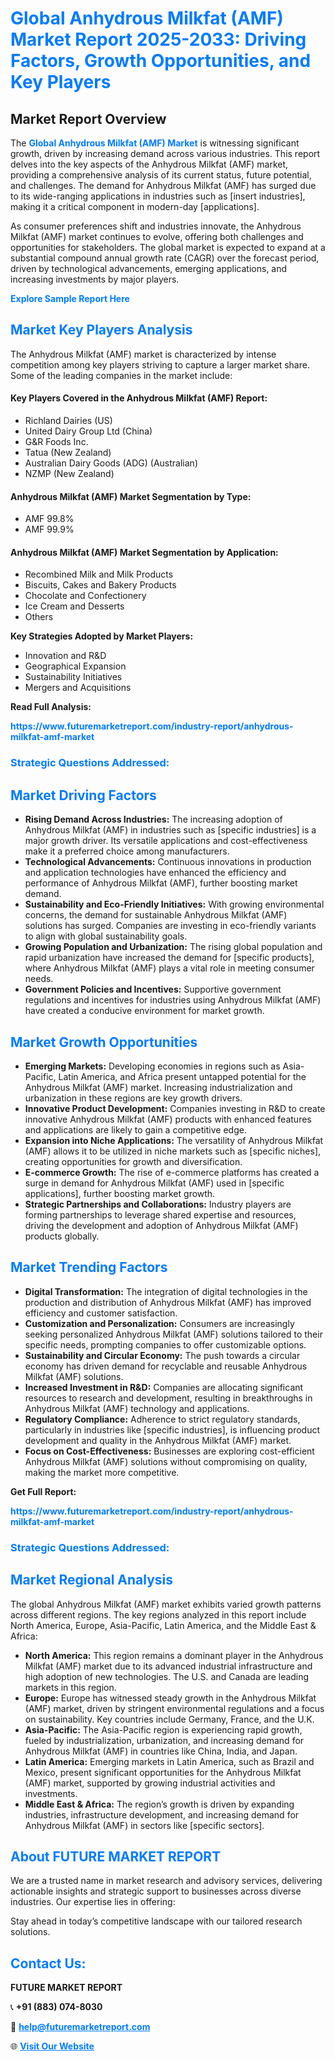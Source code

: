<h1 style="color: #007BFF;">Global Anhydrous Milkfat (AMF) Market Report 2025-2033: Driving Factors, Growth Opportunities, and Key Players</h1>

<section id="overview">
<h2>Market Report Overview</h2>
<p>The <a href="https://www.futuremarketreport.com/industry-report/anhydrous-milkfat-amf-market" style="color: #007BFF; text-decoration: none;"><strong>Global Anhydrous Milkfat (AMF) Market</strong></a> is witnessing significant growth, driven by increasing demand across various industries. This report delves into the key aspects of the Anhydrous Milkfat (AMF) market, providing a comprehensive analysis of its current status, future potential, and challenges. The demand for Anhydrous Milkfat (AMF) has surged due to its wide-ranging applications in industries such as [insert industries], making it a critical component in modern-day [applications].</p>
<p>As consumer preferences shift and industries innovate, the Anhydrous Milkfat (AMF) market continues to evolve, offering both challenges and opportunities for stakeholders. The global market is expected to expand at a substantial compound annual growth rate (CAGR) over the forecast period, driven by technological advancements, emerging applications, and increasing investments by major players.</p>
</section>

<section id="overview">
<p><a href="https://www.futuremarketreport.com/request-sample/reportId=87310" style="color: #007BFF; text-decoration: none;"><strong>Explore Sample Report Here</strong></a></p>
</section>

<section id="key-players">
<h2 style="color: #007BFF;">Market Key Players Analysis</h2>
<p>The Anhydrous Milkfat (AMF) market is characterized by intense competition among key players striving to capture a larger market share. Some of the leading companies in the market include:</p>
<h4>Key Players Covered in the Anhydrous Milkfat (AMF) Report:</h4>
<ul><li>Richland Dairies (US)</li><li>United Dairy Group Ltd (China)</li><li>G&amp;R Foods Inc.</li><li>Tatua (New Zealand)</li><li>Australian Dairy Goods (ADG) (Australian)</li><li>NZMP (New Zealand)</li></ul>
<h4>Anhydrous Milkfat (AMF) Market Segmentation by Type:</h4>
<ul><li>AMF 99.8%</li><li>AMF 99.9%</li></ul>

<h4>Anhydrous Milkfat (AMF) Market Segmentation by Application:</h4>
<ul><li>Recombined Milk and Milk Products</li><li>Biscuits, Cakes and Bakery Products</li><li>Chocolate and Confectionery</li><li>Ice Cream and Desserts</li><li>Others</li></ul>
<p><strong>Key Strategies Adopted by Market Players:</strong></p>
<ul>
<li>Innovation and R&D</li>
<li>Geographical Expansion</li>
<li>Sustainability Initiatives</li>
<li>Mergers and Acquisitions</li>
</ul>
</section>

<section>
<p><strong>Read Full Analysis: </strong></p><a href="https://www.futuremarketreport.com/industry-report/anhydrous-milkfat-amf-market" style="color: #007BFF; text-decoration: none;"><strong>https://www.futuremarketreport.com/industry-report/anhydrous-milkfat-amf-market</strong></a>
<h3 style="color: #007BFF;">Strategic Questions Addressed:</h3>
</section>

<section id="driving-factors">
<h2 style="color: #007BFF;">Market Driving Factors</h2>
<ul>
<li><strong>Rising Demand Across Industries:</strong> The increasing adoption of Anhydrous Milkfat (AMF) in industries such as [specific industries] is a major growth driver. Its versatile applications and cost-effectiveness make it a preferred choice among manufacturers.</li>
<li><strong>Technological Advancements:</strong> Continuous innovations in production and application technologies have enhanced the efficiency and performance of Anhydrous Milkfat (AMF), further boosting market demand.</li>
<li><strong>Sustainability and Eco-Friendly Initiatives:</strong> With growing environmental concerns, the demand for sustainable Anhydrous Milkfat (AMF) solutions has surged. Companies are investing in eco-friendly variants to align with global sustainability goals.</li>
<li><strong>Growing Population and Urbanization:</strong> The rising global population and rapid urbanization have increased the demand for [specific products], where Anhydrous Milkfat (AMF) plays a vital role in meeting consumer needs.</li>
<li><strong>Government Policies and Incentives:</strong> Supportive government regulations and incentives for industries using Anhydrous Milkfat (AMF) have created a conducive environment for market growth.</li>
</ul>
</section>

<section id="growth-opportunities">
<h2 style="color: #007BFF;">Market Growth Opportunities</h2>
<ul>
<li><strong>Emerging Markets:</strong> Developing economies in regions such as Asia-Pacific, Latin America, and Africa present untapped potential for the Anhydrous Milkfat (AMF) market. Increasing industrialization and urbanization in these regions are key growth drivers.</li>
<li><strong>Innovative Product Development:</strong> Companies investing in R&D to create innovative Anhydrous Milkfat (AMF) products with enhanced features and applications are likely to gain a competitive edge.</li>
<li><strong>Expansion into Niche Applications:</strong> The versatility of Anhydrous Milkfat (AMF) allows it to be utilized in niche markets such as [specific niches], creating opportunities for growth and diversification.</li>
<li><strong>E-commerce Growth:</strong> The rise of e-commerce platforms has created a surge in demand for Anhydrous Milkfat (AMF) used in [specific applications], further boosting market growth.</li>
<li><strong>Strategic Partnerships and Collaborations:</strong> Industry players are forming partnerships to leverage shared expertise and resources, driving the development and adoption of Anhydrous Milkfat (AMF) products globally.</li>
</ul>
</section>

<section id="trending-factors">
<h2 style="color: #007BFF;">Market Trending Factors</h2>
<ul>
<li><strong>Digital Transformation:</strong> The integration of digital technologies in the production and distribution of Anhydrous Milkfat (AMF) has improved efficiency and customer satisfaction.</li>
<li><strong>Customization and Personalization:</strong> Consumers are increasingly seeking personalized Anhydrous Milkfat (AMF) solutions tailored to their specific needs, prompting companies to offer customizable options.</li>
<li><strong>Sustainability and Circular Economy:</strong> The push towards a circular economy has driven demand for recyclable and reusable Anhydrous Milkfat (AMF) solutions.</li>
<li><strong>Increased Investment in R&D:</strong> Companies are allocating significant resources to research and development, resulting in breakthroughs in Anhydrous Milkfat (AMF) technology and applications.</li>
<li><strong>Regulatory Compliance:</strong> Adherence to strict regulatory standards, particularly in industries like [specific industries], is influencing product development and quality in the Anhydrous Milkfat (AMF) market.</li>
<li><strong>Focus on Cost-Effectiveness:</strong> Businesses are exploring cost-efficient Anhydrous Milkfat (AMF) solutions without compromising on quality, making the market more competitive.</li>
</ul>
</section>

<section>
<p><strong>Get Full Report: </strong></p><a href="https://www.futuremarketreport.com/industry-report/anhydrous-milkfat-amf-market" style="color: #007BFF; text-decoration: none;"><strong>https://www.futuremarketreport.com/industry-report/anhydrous-milkfat-amf-market</strong></a>
<h3 style="color: #007BFF;">Strategic Questions Addressed:</h3>
</section>


<section id="regional-analysis">
<h2 style="color: #007BFF;">Market Regional Analysis</h2>
<p>The global Anhydrous Milkfat (AMF) market exhibits varied growth patterns across different regions. The key regions analyzed in this report include North America, Europe, Asia-Pacific, Latin America, and the Middle East & Africa:</p>
<ul>
<li><strong>North America:</strong> This region remains a dominant player in the Anhydrous Milkfat (AMF) market due to its advanced industrial infrastructure and high adoption of new technologies. The U.S. and Canada are leading markets in this region.</li>
<li><strong>Europe:</strong> Europe has witnessed steady growth in the Anhydrous Milkfat (AMF) market, driven by stringent environmental regulations and a focus on sustainability. Key countries include Germany, France, and the U.K.</li>
<li><strong>Asia-Pacific:</strong> The Asia-Pacific region is experiencing rapid growth, fueled by industrialization, urbanization, and increasing demand for Anhydrous Milkfat (AMF) in countries like China, India, and Japan.</li>
<li><strong>Latin America:</strong> Emerging markets in Latin America, such as Brazil and Mexico, present significant opportunities for the Anhydrous Milkfat (AMF) market, supported by growing industrial activities and investments.</li>
<li><strong>Middle East & Africa:</strong> The region’s growth is driven by expanding industries, infrastructure development, and increasing demand for Anhydrous Milkfat (AMF) in sectors like [specific sectors].</li>
</ul>
</section>

<footer>
<h2 style="color: #007BFF;">About FUTURE MARKET REPORT</h2>
<p>We are a trusted name in market research and advisory services, delivering actionable insights and strategic support to businesses across diverse industries. Our expertise lies in offering:</p>

<p>Stay ahead in today’s competitive landscape with our tailored research solutions.</p>

<h2 style="color: #007BFF;">Contact Us:</h2>
<p><strong>FUTURE MARKET REPORT</strong></p>
<p>📞 <strong>+91 (883) 074-8030</strong></p>
<p>📧 <strong><a href="mailto:help@futuremarketreport.com" style="color: #007BFF;">help@futuremarketreport.com</a></strong></p>
<p>🌐 <strong><a href="https://www.futuremarketreport.com/" style="color: #007BFF;">Visit Our Website</a></strong></p>
</footer>